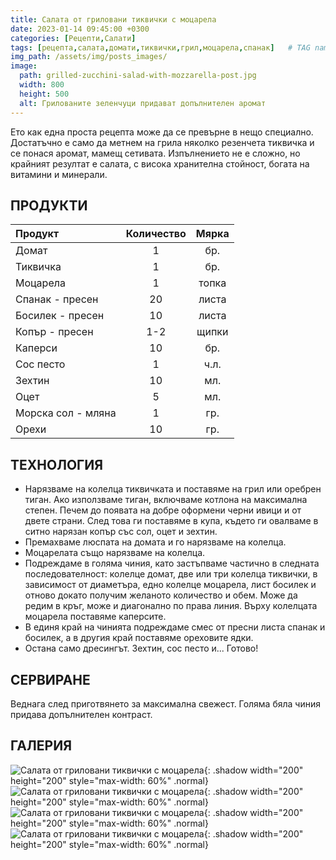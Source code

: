 ```yaml
---
title: Салата от гриловани тиквички с моцарела
date: 2023-01-14 09:45:00 +0300
categories: [Рецепти,Салати]
tags: [рецепта,салата,домати,тиквички,грил,моцарела,спанак]   # TAG names should always be lowercase
img_path: /assets/img/posts_images/
image:
  path: grilled-zucchini-salad-with-mozzarella-post.jpg
  width: 800
  height: 500
  alt: Грилованите зеленчуци придават допълнителен аромат
---
```


Ето как една проста рецепта може да се превърне в нещо специално. Достатъчно е само да метнем на грила няколко резенчета тиквичка и се понася аромат, мамещ сетивата. Изпълнението не е сложно, но крайният резултат е салата, с висока хранителна стойност, богата на витамини и минерали.

## **ПРОДУКТИ**

| Продукт                    |Количество  |Мярка   |
|:---------------------------|:----------:|:------:|
|Домат                       |1           |бр.     |
|Тиквичка                    |1           |бр.     |
|Моцарела                    |1           |топка   |
|Спанак - пресен             |20          |листа   |
|Босилек - пресен            |10          |листа   |
|Копър - пресен              |1-2         |щипки   |
|Каперси                     |10          |бр.     |
|Сос песто                   |1           |ч.л.    |
|Зехтин                      |10          |мл.     |
|Оцет                        |5           |мл.     |
|Морска сол - мляна          |1           |гр.     |
|Орехи                       |10          |гр.     |

## **ТЕХНОЛОГИЯ**

- Нарязваме на колелца тиквичката и поставяме на грил или оребрен тиган. Ако използваме тиган, включваме котлона на максимална степен. Печем до появата на добре оформени черни ивици и от двете страни. След това ги поставяме в купа, където ги овалваме в ситно нарязан копър със сол, оцет и зехтин.
- Премахваме люспата на домата и го нарязваме на колелца.
- Моцарелата също нарязваме на колелца.
- Подреждаме в голяма чиния, като застъпваме частично в следната последователност: колелце домат, две или три колелца тиквички, в зависимост от диаметъра, едно колелце моцарела, лист босилек и отново докато получим желаното количество и обем. Може да редим в кръг, може и диагонално по права линия. Върху колелцата моцарела поставяме каперсите.
- В единя край на чинията подреждаме смес от пресни листа спанак и босилек, а в другия край поставяме ореховите ядки.
- Остана само дресингът. Зехтин, сос песто и... Готово!

## **СЕРВИРАНЕ**

Веднага след приготвянето за максимална свежест. Голяма бяла чиния придава допълнителен контраст.

## **ГАЛЕРИЯ**

![Салата от гриловани тиквички с моцарела](grilled-zucchini-salad-with-mozzarella-01.jpg){: .shadow width="200" height="200" style="max-width: 60%" .normal}
![Салата от гриловани тиквички с моцарела](grilled-zucchini-salad-with-mozzarella-02.jpg){: .shadow width="200" height="200" style="max-width: 60%" .normal}
![Салата от гриловани тиквички с моцарела](grilled-zucchini-salad-with-mozzarella-03.jpg){: .shadow width="200" height="200" style="max-width: 60%" .normal}
![Салата от гриловани тиквички с моцарела](grilled-zucchini-salad-with-mozzarella-04.jpg){: .shadow width="200" height="200" style="max-width: 60%" .normal}